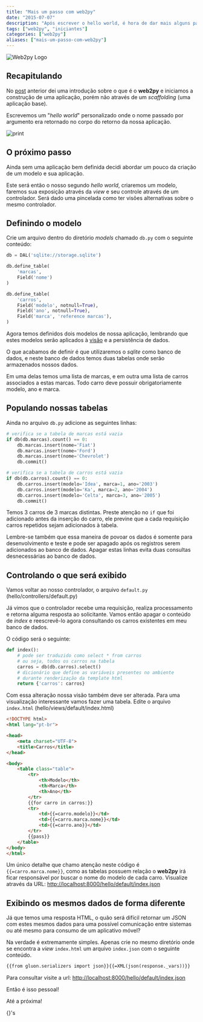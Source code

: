 ```yaml
---
title: "Mais um passo com web2py"
date: "2015-07-07"
description: "Após escrever o hello world, é hora de dar mais alguns passos com web2py."
tags: ["web2py", "iniciantes"]
categories: ["web2py"]
aliases: ["mais-um-passo-com-web2py"]
---
```


![Web2py Logo](/images/web2py_logo.png)

## Recapitulando

No [post](http://cassiobotaro.github.io/introducao-ao-web2py.html) anterior dei uma introdução sobre o que é o **web2py** e iniciamos a construção de uma aplicação, porém não através de um _scaffolding_ (uma aplicação base).

Escrevemos um "_hello world_" personalizado onde o nome passado por argumento era retornado no corpo do retorno da nossa aplicação.

![print](/images/print_screen_hello.png)

## O próximo passo

Ainda sem uma aplicação bem definida decidi abordar um pouco da criação de um modelo e sua aplicação.

Este será então o nosso segundo _hello world_, criaremos um modelo, faremos sua exposição através da _view_ e seu controle através de um controlador. Será dado uma pincelada como ter visões alternativas sobre o mesmo controlador.


## Definindo o modelo
Crie um arquivo dentro do diretório _models_ chamado `db.py` com o seguinte conteúdo:
```python
db = DAL('sqlite://storage.sqlite')

db.define_table(
    'marcas',
    Field('nome')
)

db.define_table(
    'carros',
    Field('modelo', notnull=True),
    Field('ano', notnull=True),
    Field('marca', 'reference marcas'),
)
```

Agora temos definidos dois modelos de nossa aplicação, lembrando que estes modelos serão aplicados à [visão](http://web2py.com/books/default/chapter/29/07/forms-and-validators#SQLFORM) e a persistência de dados.

O que acabamos de definir é que utilizaremos o _sqlite_ como banco de dados, e neste banco de dados temos duas tabelas onde serão armazenados nossos dados.

Em uma delas temos uma lista de marcas, e em outra uma lista de carros associados a estas marcas. Todo carro deve possuir obrigatoriamente modelo, ano e marca.

## Populando nossas tabelas

Ainda no arquivo `db.py` adicione as seguintes linhas:
```python
# verifica se a tabela de marcas está vazia
if db(db.marcas).count() == 0:
    db.marcas.insert(nome='Fiat')
    db.marcas.insert(nome='Ford')
    db.marcas.insert(nome='Chevrolet')
    db.commit()

# verifica se a tabela de carros está vazia
if db(db.carros).count() == 0:
    db.carros.insert(modelo='Idea', marca=1, ano='2003')
    db.carros.insert(modelo='Ka', marca=2, ano='2004')
    db.carros.insert(modelo='Celta', marca=3, ano='2005')
    db.commit()

```

Temos 3 carros de 3 marcas distintas. Preste atenção no `if` que foi adicionado antes da inserção do carro, ele previne que a cada requisição carros repetidos sejam adicionados à tabela.

Lembre-se também que essa maneira de povoar os dados é somente para desenvolvimento e teste e pode ser apagado após os registros serem adicionados ao banco de dados. Apagar estas linhas evita duas consultas desnecessárias ao banco de dados.

## Controlando o que será exibido

Vamos voltar ao nosso controlador, o arquivo `default.py` (hello/controllers/default.py)

Já vimos que o controlador recebe uma requisição, realiza processamento e retorna alguma resposta ao solicitante.
Vamos então apagar o conteúdo de _index_ e reescrevê-lo agora consultando os carros existentes em meu banco de dados.

O código será o seguinte:
```python
def index():
    # pode ser traduzido como select * from carros
    # ou seja, todos os carros na tabela
    carros = db(db.carros).select()
    # dicionário que define as variáveis presentes no ambiente
    # durante renderização da template html
    return {'carros': carros}
```

Com essa alteração nossa visão também deve ser alterada. Para uma visualização interessante vamos fazer uma tabela.
Edite o arquivo `index.html` (hello/views/default/index.html)

```html
<!DOCTYPE html>
<html lang="pt-br">

<head>
    <meta charset="UTF-8">
    <title>Carros</title>
</head>

<body>
    <table class="table">
        <tr>
            <th>Modelo</th>
            <th>Marca</th>
            <th>Ano</th>
        </tr>
        {{for carro in carros:}}
        <tr>
            <td>{{=carro.modelo}}</td>
            <td>{{=carro.marca.nome}}</td>
            <td>{{=carro.ano}}</td>
        </tr>
        {{pass}}
    </table>
</body>
</html>

```

Um único detalhe que chamo atenção neste código é `{{=carro.marca.nome}}`, como as tabelas possuem relação o **web2py** irá ficar responsável por  buscar o nome do modelo de cada carro.
Visualize através da URL: [http://localhost:8000/hello/default/index.json](http://localhost:8000/hello/default/index.json)

## Exibindo os mesmos dados de forma diferente

Já que temos uma resposta HTML, o quão será difícil retornar um JSON
com estes mesmos dados para uma possível comunicação entre sistemas ou até mesmo para consumo de um aplicativo móvel?

Na verdade é extremamente simples. Apenas crie no mesmo diretório onde se encontra a _view_ `index.html` um arquivo `index.json` com o seguinte conteúdo.

```html
{{from gluon.serializers import json}}{{=XML(json(response._vars))}}
```

Para consultar visite a url: [http://localhost:8000/hello/default/index.json](http://localhost:8000/hello/default/index.json)

Então é isso pessoal!

Até a próxima!

{}'s
